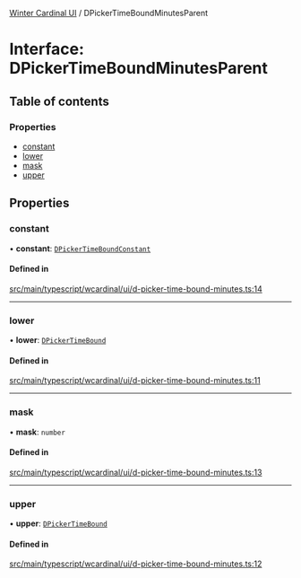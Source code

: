 [Winter Cardinal UI](../README.md) / DPickerTimeBoundMinutesParent

# Interface: DPickerTimeBoundMinutesParent

## Table of contents

### Properties

- [constant](DPickerTimeBoundMinutesParent.md#constant)
- [lower](DPickerTimeBoundMinutesParent.md#lower)
- [mask](DPickerTimeBoundMinutesParent.md#mask)
- [upper](DPickerTimeBoundMinutesParent.md#upper)

## Properties

### constant

• **constant**: [`DPickerTimeBoundConstant`](DPickerTimeBoundConstant.md)

#### Defined in

[src/main/typescript/wcardinal/ui/d-picker-time-bound-minutes.ts:14](https://github.com/winter-cardinal/winter-cardinal-ui/blob/v0.154.0/src/main/typescript/wcardinal/ui/d-picker-time-bound-minutes.ts#L14)

___

### lower

• **lower**: [`DPickerTimeBound`](../classes/DPickerTimeBound.md)

#### Defined in

[src/main/typescript/wcardinal/ui/d-picker-time-bound-minutes.ts:11](https://github.com/winter-cardinal/winter-cardinal-ui/blob/v0.154.0/src/main/typescript/wcardinal/ui/d-picker-time-bound-minutes.ts#L11)

___

### mask

• **mask**: `number`

#### Defined in

[src/main/typescript/wcardinal/ui/d-picker-time-bound-minutes.ts:13](https://github.com/winter-cardinal/winter-cardinal-ui/blob/v0.154.0/src/main/typescript/wcardinal/ui/d-picker-time-bound-minutes.ts#L13)

___

### upper

• **upper**: [`DPickerTimeBound`](../classes/DPickerTimeBound.md)

#### Defined in

[src/main/typescript/wcardinal/ui/d-picker-time-bound-minutes.ts:12](https://github.com/winter-cardinal/winter-cardinal-ui/blob/v0.154.0/src/main/typescript/wcardinal/ui/d-picker-time-bound-minutes.ts#L12)
